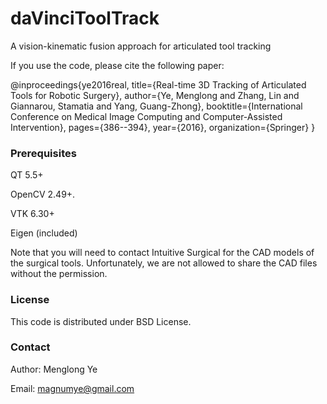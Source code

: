 # daVinciToolTrack
A vision-kinematic fusion approach for articulated tool tracking

If you use the code, please cite the following paper:

@inproceedings{ye2016real,
  title={Real-time 3D Tracking of Articulated Tools for Robotic Surgery},
  author={Ye, Menglong and Zhang, Lin and Giannarou, Stamatia and Yang, Guang-Zhong},
  booktitle={International Conference on Medical Image Computing and Computer-Assisted Intervention},
  pages={386--394},
  year={2016},
  organization={Springer}
}

### Prerequisites ###

QT 5.5+

OpenCV 2.49+.

VTK 6.30+

Eigen (included)

Note that you will need to contact Intuitive Surgical for the CAD models of the surgical tools. Unfortunately, we are not allowed to share the CAD files without the permission.

### License ###

This code is distributed under BSD License.

### Contact ###

Author: Menglong Ye

Email: magnumye@gmail.com
